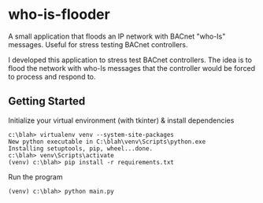 # who-is-flooder
A small application that floods an IP network with BACnet "who-Is" messages. Useful for stress testing BACnet controllers.

I developed this application to stress test BACnet controllers. The idea is to flood the network with who-Is messages that the
controller would be forced to process and respond to.

## Getting Started
Initialize your virtual environment (with tkinter) & install dependencies
```
c:\blah> virtualenv venv --system-site-packages
New python executable in C:\blah\venv\Scripts\python.exe
Installing setuptools, pip, wheel...done.
c:\blah> venv\Scripts\activate
(venv) c:\blah> pip install -r requirements.txt
```

Run the program
```
(venv) c:\blah> python main.py
```